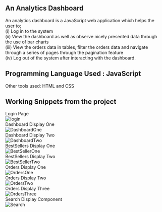 ## An Analytics Dashboard
An analytics dashboard is a JavaScript web application which helps the user to;
<br>
(i) Log in to the system
<br>
(ii) View the dashboard as well as observe nicely presented data through the use of bar charts
<br>
(iii) View the orders data in tables, filter the orders data and navigate through a series of pages through the pagination feature
<br>
(iv) Log out of the system after interacting with the dashboard.
## Programming Language Used : JavaScript
Other tools used: HTML and CSS
## Working Snippets from the project
Login Page
<br>
![login](https://user-images.githubusercontent.com/35728717/203124396-3747cc2a-14e4-45e5-b3a0-dfb558cc4bac.png)
<br>
Dashboard Display One
<br>
![DashboardOne](https://user-images.githubusercontent.com/35728717/203124854-52ce4fd7-ddb0-4c63-befb-81d159429357.png)
<br>
Dashboard Display Two
<br>
![DashboardTwo](https://user-images.githubusercontent.com/35728717/203124778-6d1f27b8-0a35-402f-ab73-208c56efb5bf.png)
<br>
BestSellers Display One
<br>
![BestSellerOne](https://user-images.githubusercontent.com/35728717/203124999-de0f956d-3c9d-41d5-8083-ca2e17b79a51.png)
<br>
BestSellers Display Two
<br>
![BestSellerTwo](https://user-images.githubusercontent.com/35728717/203124926-48354378-0c6a-4528-a4d7-7bfe497e8147.png)
<br>
Orders Display One
<br>
![OrdersOne](https://user-images.githubusercontent.com/35728717/203125146-1aa60d71-55b4-4066-836f-1c27e09c013f.png)
<br>
Orders Display Two
<br>
![OrdersTwo](https://user-images.githubusercontent.com/35728717/203125226-b197ef9a-f3a9-4991-9fb8-757081d13e16.png)
<br>
Orders Display Three
<br>
![OrdersThree](https://user-images.githubusercontent.com/35728717/203125361-33be220d-4195-4f89-afeb-0995b0bf6f4b.png)
<br>
Search Display Component
<br>
![Search](https://user-images.githubusercontent.com/35728717/203125422-16625150-a443-40a9-ab29-7a51bbc839d9.png)
